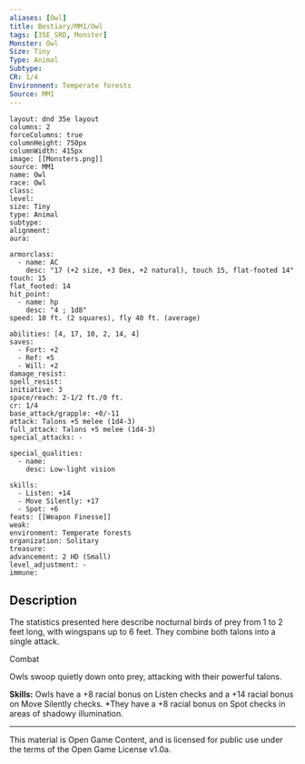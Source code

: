 ```yaml
---
aliases: [Owl]
title: Bestiary/MM1/Owl
tags: [35E_SRD, Monster]
Monster: Owl
Size: Tiny
Type: Animal
Subtype: 
CR: 1/4
Environnent: Temperate forests
Source: MM1
---
```


```statblock
layout: dnd 35e layout
columns: 2
forceColumns: true
columnHeight: 750px
columnWidth: 415px
image: [[Monsters.png]]
source: MM1
name: Owl
race: Owl
class: 
level: 
size: Tiny
type: Animal
subtype: 
alignment: 
aura: 

armorclass:
  - name: AC
    desc: "17 (+2 size, +3 Dex, +2 natural), touch 15, flat-footed 14"
touch: 15
flat_footed: 14
hit_point:
  - name: hp
    desc: "4 ; 1d8"
speed: 10 ft. (2 squares), fly 40 ft. (average)

abilities: [4, 17, 10, 2, 14, 4]
saves:
  - Fort: +2
  - Ref: +5
  - Will: +2
damage_resist: 
spell_resist: 
initiative: 3
space/reach: 2-1/2 ft./0 ft.
cr: 1/4
base_attack/grapple: +0/-11
attack: Talons +5 melee (1d4-3)
full_attack: Talons +5 melee (1d4-3)
special_attacks: -

special_qualities:
  - name: 
    desc: Low-light vision

skills:
  - Listen: +14
  - Move Silently: +17
  - Spot: +6
feats: [[Weapon Finesse]]
weak: 
environment: Temperate forests
organization: Solitary
treasure: 
advancement: 2 HD (Small)
level_adjustment: -
immune: 
```

## Description

<p>The statistics presented here describe nocturnal birds of prey from 1 to 2 feet long, with wingspans up to 6 feet. They combine both talons into a single attack.</p>
<p>Combat</p>
<p>Owls swoop quietly down onto prey, attacking with their powerful talons.</p>
<p>
            <b>Skills:</b> Owls have a +8 racial bonus on Listen checks and a +14 racial bonus on Move Silently checks. *They have a +8 racial bonus on Spot checks in areas of shadowy illumination.</p>

---

This material is Open Game Content, and is licensed for public use under
the terms of the Open Game License v1.0a.
